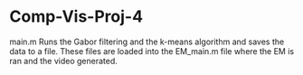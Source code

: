 # Comp-Vis-Proj-4

main.m Runs the Gabor filtering and the k-means algorithm and saves the data to a file.
These files are loaded into the EM_main.m file where the EM is ran and the video generated.

